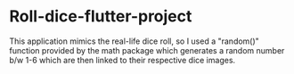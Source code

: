 # Roll-dice-flutter-project
 This application mimics the real-life dice roll, so I used a "random()" function provided by the math package which generates a random number b/w 1-6 which are then linked to their respective dice images.
